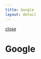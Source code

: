 ```yaml
---
title: Google
layout: detail
---
```

<div class="detail google">
    <div class="detail-close"><a href="/"><span class="material-symbols-outlined">close</span></a></div>
    <div class="left">
      <div class="detail-top-image google"></div>
    </div>
    <div class="right">
      <div class="detail-content">
        <div class="detail-title"><h1>Google</h1></div>
          <!-- <p>Software for mobile developers to build, maintain, troubleshoot&mdash;and earn revenue from&mdash;their apps.</p>
          <p>We make Google products that are not only functional but also enjoyable and user-friendly while incorporating the latest advancements in AI and Machine Learning.</p>
          <p class="last"><a class="italic" href="https://gemini.google.com/app" target="_blank">Written with Gemini ✨</a></p> -->
      </div>
    </div>
</div>
